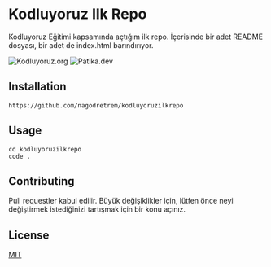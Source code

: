 # Kodluyoruz Ilk Repo

Kodluyoruz Eğitimi kapsamında açtığım ilk repo. İçerisinde bir adet README dosyası, bir adet de index.html barındırıyor.

![Kodluyoruz.org](https://github.com/nagodretrem/kodluyoruzilkrepo\img\kodluyoruz.jpg)
![Patika.dev](https://github.com/nagodretrem/kodluyoruzilkrepo\img\patikaLogo.png)

## Installation

```
https://github.com/nagodretrem/kodluyoruzilkrepo
```

## Usage

```
cd kodluyoruzilkrepo
code .
```

## Contributing
Pull requestler kabul edilir. Büyük değişiklikler için, lütfen önce neyi değiştirmek istediğinizi tartışmak için bir konu açınız.

## License
[MIT](https://choosealicense.com/licenses/mit/)